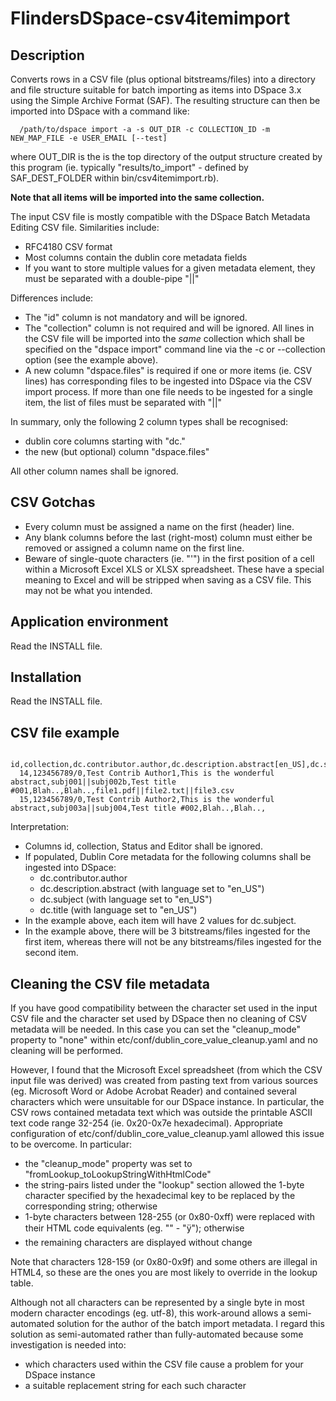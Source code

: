 FlindersDSpace-csv4itemimport
=============================

Description
-----------
Converts rows in a CSV file (plus optional bitstreams/files)
into a directory and file structure suitable for batch importing as items
into DSpace 3.x using the Simple Archive Format (SAF). The resulting
structure can then be imported into DSpace with a command like:
```
  /path/to/dspace import -a -s OUT_DIR -c COLLECTION_ID -m NEW_MAP_FILE -e USER_EMAIL [--test]
```
where OUT_DIR is the is the top directory of the output structure
created by this program (ie. typically "results/to_import" - defined
by SAF_DEST_FOLDER within bin/csv4itemimport.rb).

**Note that all items will be imported into the same collection.**

The input CSV file is mostly compatible with the
DSpace Batch Metadata Editing CSV file. Similarities include:
- RFC4180 CSV format
- Most columns contain the dublin core metadata fields
- If you want to store multiple values for a given metadata element,
  they must be separated with a double-pipe "||"

Differences include:
- The "id" column is not mandatory and will be ignored.
- The "collection" column is not required and will be ignored.
  All lines in the CSV file will be imported into the *same* collection
  which shall be specified on the "dspace import" command line
  via the -c or --collection option (see the example above).
- A new column "dspace.files" is required if one or more items (ie. CSV lines) has
  corresponding files to be ingested into DSpace via the CSV import
  process. If more than one file needs to be ingested for a single
  item, the list of files must be separated with "||"

In summary, only the following 2 column types shall be recognised:
- dublin core columns starting with "dc."
- the new (but optional) column "dspace.files"

All other column names shall be ignored.

CSV Gotchas
-----------
- Every column must be assigned a name on the first (header) line.
- Any blank columns before the last (right-most) column must either
  be removed or assigned a column name on the first line.
- Beware of single-quote characters (ie. "'") in the first position of
  a cell within a Microsoft Excel XLS or XLSX spreadsheet. These have
  a special meaning to Excel and will be stripped when saving as a
  CSV file. This may not be what you intended.

Application environment
-----------------------
Read the INSTALL file.


Installation
------------
Read the INSTALL file.


CSV file example
----------------
```
  id,collection,dc.contributor.author,dc.description.abstract[en_US],dc.subject[en_US],dc.title[en_US],Status,Editor,dspace.files
  14,123456789/0,Test Contrib Author1,This is the wonderful abstract,subj001||subj002b,Test title #001,Blah..,Blah..,file1.pdf||file2.txt||file3.csv
  15,123456789/0,Test Contrib Author2,This is the wonderful abstract,subj003a||subj004,Test title #002,Blah..,Blah..,
```
Interpretation:
- Columns id, collection, Status and Editor shall be ignored.
- If populated, Dublin Core metadata for the following columns shall be
  ingested into DSpace:
  * dc.contributor.author
  * dc.description.abstract (with language set to "en_US")
  * dc.subject (with language set to "en_US")
  * dc.title (with language set to "en_US")
- In the example above, each item will have 2 values for dc.subject.
- In the example above, there will be 3 bitstreams/files ingested for
  the first item, whereas there will not be any bitstreams/files
  ingested for the second item.


Cleaning the CSV file metadata
------------------------------
If you have good compatibility between the character set used in the
input CSV file and the character set used by DSpace then no cleaning
of CSV metadata will be needed. In this case you can set the "cleanup_mode"
property to "none" within etc/conf/dublin_core_value_cleanup.yaml and
no cleaning will be performed.

However, I found that the Microsoft Excel spreadsheet (from which the
CSV input file was derived) was created from pasting text from various
sources (eg. Microsoft Word or Adobe Acrobat Reader) and contained several
characters which were unsuitable for our DSpace instance. In particular,
the CSV rows contained metadata text which was outside the printable ASCII
text code range 32-254 (ie. 0x20-0x7e hexadecimal). Appropriate configuration
of etc/conf/dublin_core_value_cleanup.yaml allowed this issue to be overcome.
In particular:
- the "cleanup_mode" property was set to "fromLookup_toLookupStringWithHtmlCode"
- the string-pairs listed under the "lookup" section allowed
  the 1-byte character specified by the hexadecimal key to be replaced
  by the corresponding string; otherwise
- 1-byte characters between 128-255 (or 0x80-0xff) were replaced with
  their HTML code equivalents (eg. "&#x80;" - "&#xFF;"); otherwise
- the remaining characters are displayed without change

Note that characters 128-159 (or 0x80-0x9f) and some others are
illegal in HTML4, so these are the ones you are most likely to
override in the lookup table.

Although not all characters can be represented by a single byte in most
modern character encodings (eg. utf-8), this work-around allows a
semi-automated solution for the author of the batch import metadata. I
regard this solution as semi-automated rather than fully-automated
because some investigation is needed into:
- which characters used within the CSV file cause a problem for your
  DSpace instance
- a suitable replacement string for each such character

